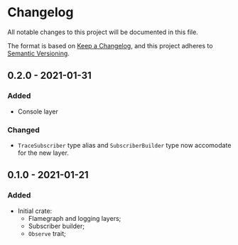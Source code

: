 # Changelog

All notable changes to this project will be documented in this file.

The format is based on [Keep a Changelog](https://keepachangelog.com/en/1.0.0/),
and this project adheres to [Semantic Versioning](https://semver.org/spec/v2.0.0.html).

<!-- ## Unreleased - YYYY-MM-DD

### Added

### Changed

### Deprecated

### Removed

### Fixed

### Security -->

## 0.2.0 - 2021-01-31

### Added

 - Console layer

### Changed

 - `TraceSubscriber` type alias and `SubscriberBuilder` type now accomodate for the new layer.

## 0.1.0 - 2021-01-21

### Added

 - Initial crate:
   - Flamegraph and logging layers;
   - Subscriber builder;
   - `Observe` trait;

